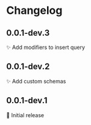 # Changelog

## 0.0.1-dev.3
✨ Add modifiers to insert query

## 0.0.1-dev.2
✨ Add custom schemas

## 0.0.1-dev.1
🎉 Initial release